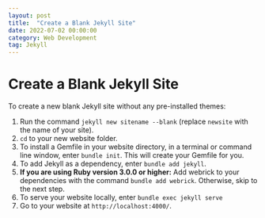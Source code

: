 ```yaml
---
layout: post
title:  "Create a Blank Jekyll Site"
date: 2022-07-02 00:00:00
category: Web Development
tag: Jekyll
---
```


# Create a Blank Jekyll Site

To create a new blank Jekyll site without any pre-installed themes:

1. Run the command `jekyll new sitename --blank` (replace `newsite` with the name of your site).
2. `cd` to your new website folder.
3. To install a Gemfile in your website directory, in a terminal or command line window, enter `bundle init`.  This will create your Gemfile for you.
4. To add Jekyll as a dependency, enter `bundle add jekyll`.
5. <strong>If you are using Ruby version 3.0.0 or higher:</strong> Add webrick to your dependencies with the command `bundle add webrick`. Otherwise, skip to the next step.
6. To serve your website locally, enter `bundle exec jekyll serve`
7. Go to your website at <code>http://localhost:4000/</code>.
